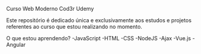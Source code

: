 Curso Web Moderno Cod3r Udemy

Este repositório é dedicado única e exclusivamente aos estudos e projetos referentes ao curso que estou realizando no momento.

O que estou aprendendo?
-JavaScript
-HTML
-CSS
-NodeJS
-Ajax
-Vue.js
-Angular
